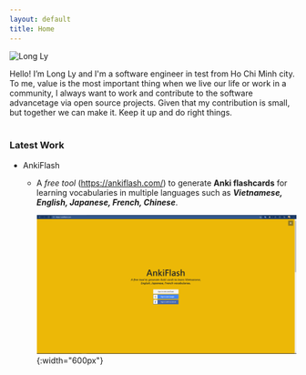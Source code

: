 ```yaml
---
layout: default
title: Home
---
```


<div class="row justify-content-center">
    <picture class="m-4" style="max-width:30%">
        <img src="{{site.url}}/assets/images/avatar_3.jpg" class="rounded-circle img-thumbnail shadow" alt="Long Ly">
    </picture>
</div>

Hello! I’m Long Ly and I'm a software engineer in test from Ho Chi Minh city.
To me, value is the most important thing when we live our life or work in a community,
I always want to work and contribute to the software advancetage via open source projects.
Given that my contribution is small, but together we can make it. Keep it up and do right things.  
<br>

### Latest Work

- AnkiFlash

  - A _free tool_ (<https://ankiflash.com/>) to generate **Anki flashcards** for learning vocabularies in multiple languages such as **_Vietnamese, English, Japanese, French, Chinese_**.

    ![AnkiFlash!](/assets/images/ankiflash_1.png "AnkiFlash Website"){:width="600px"}
